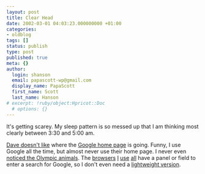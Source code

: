 ```yaml
---
layout: post
title: Clear Head
date: 2002-03-01 04:03:23.000000000 +01:00
categories:
- oldblog
tags: []
status: publish
type: post
published: true
meta: {}
author:
  login: shanson
  email: papascott-wp@gmail.com
  display_name: PapaScott
  first_name: Scott
  last_name: Hanson
# excerpt: !ruby/object:Hpricot::Doc
  # options: {}
---
```

<p>It's getting scarey. My sleep pattern is so messed up that I am thinking most clearly between 3:30 and 5:00 am.</p>
<p><a href="http://scriptingnews.userland.com/backissues/2002/02/28#lb5c2560d5f14fea0ce8d343fe1c158ca">Dave doesn't like</a> where the <a href="http://www.google.com">Google home page</a> is going. Funny, I use Google all the time, but almost never use their home page. I never even <a href="http://scriptingnews.userland.com/backissues/2002/02/24#l4b56d78e63170cdd6c8b8f9b5e3f7e06">noticed the Olympic animals</a>. The <a href="http://www.mozilla.org">browsers</a> <a href="http://galeon.sourceforge.net/">I</a> <a href="http://www.konqueror.org/">use</a> <a href="http://www.opera.com/">all</a> have a panel or field to enter a search for Google, so I don't even need a <a href="http://www.google.com/palm">lightweight version</a>.</p>
